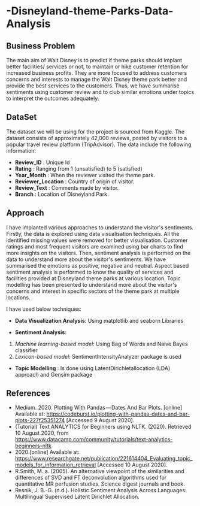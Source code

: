 # -Disneyland-theme-Parks-Data-Analysis
## Business Problem

The main aim of Walt Disney is to predict if theme parks should implant better facilities/ services or not, to maintain or hike customer retention for increased business profits. They are more focused to address customers concerns and interests to manage the Walt Disney theme park better and provide the best services to the customers. Thus, we have summarise sentiments using customer review and to club similar emotions under topics to interpret the outcomes adequately.

## DataSet
The dataset we will be using for the project is sourced from Kaggle. The dataset consists of approximately 42,000 reviews, posted by visitors to a popular
travel review platform (TripAdvisor). 
The data include the following information:

- **Review_ID**        :   Unique Id 
- **Rating**            :   Ranging from 1 (unsatisfied) to 5 (satisfied)
- **Year_Month**        :   When the reviewer visited the theme park.
- **Reviewer_Location**  :   Country of origin of visitor.
- **Review_Text**        :   Comments made by visitor.
- **Branch**            :   Location of Disneyland Park.


## Approach

I have implanted various approaches to understand the visitor's sentiments. Firstly, the data is explored using data visualisation techniques. All the identified missing values were removed for better visualisation. Customer ratings and most frequent visitors are examined using bar charts to find more insights on the visitors. Then, sentiment analysis is performed on the data to understand more about the visitor's sentiments. We have summarised the emotions as positive, negative and neutral. Aspect based sentiment analysis is performed to know the quality of services and facilities provided at Disneyland theme parks at various location. Topic modelling has been presented to understand more about the visitor's concerns and interest in specific sectors of the theme park at multiple locations.

I have used below techniques:

- **Data Visualization Analysis**: Using matplotlib and seaborn Libraries

- **Sentiment Analysis**: 
1. *Machine learning-based model*: Using Bag of Words and Naive Bayes classifier
2. *Lexicon-based model*: SentimentIntensityAnalyzer package is used 

- **Topic Modelling** : Is done using LatentDirichletallocation (LDA) approach and Gensim package 








## References
- Medium. 2020. Plotting With Pandas — Dates And Bar Plots. [online] Available at: https://codeburst.io/plotting-with-pandas-dates-and-bar-plots-227f25351274 [Accessed 9 August 2020].
- (Tutorial) Text ANALYTICS for Beginners using NLTK. (2020). Retrieved 10 August 2020, from https://www.datacamp.com/community/tutorials/text-analytics-beginners-nltk
- 2020.[online] Available at: https://www.researchgate.net/publication/221614404_Evaluating_topic_models_for_information_retrieval [Accessed 10 August 2020].
- R.Smith, M. a. (2005). An alternative viewpoint of the similarities and differences of SVD and FT deconvolution algorithms used for quantitative MR perfusion studies. Science digest journals and book.
- Resnik, J. B.-G. (n.d.). Holistic Sentiment Analysis Across Languages: Multilingual Supervised Latent Dirichlet Allocation.
